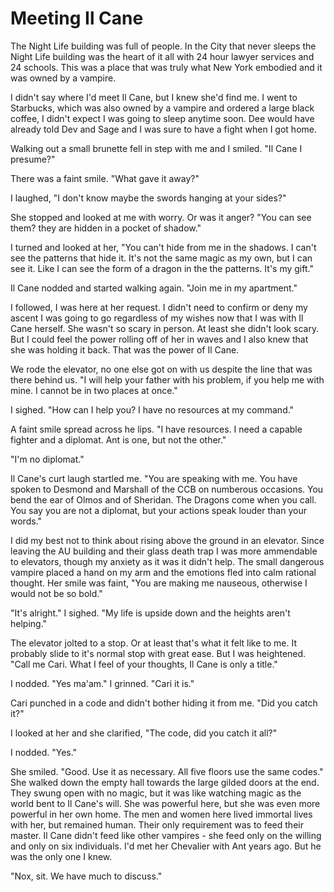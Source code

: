 # Meeting Il Cane

The Night Life building was full of people.  In the City that never sleeps the Night Life building was the heart of it all with 24 hour lawyer services and 24 schools.  This was a place that was truly what New York embodied and it was owned by a vampire.

I didn't say where I'd meet Il Cane, but I knew she'd find me.  I went to Starbucks, which was also owned by a vampire and ordered a large black coffee, I didn't expect I was going to sleep anytime soon.  Dee would have already told Dev and Sage and I was sure to have a fight when I got home.

Walking out a small brunette fell in step with me and I smiled.  "Il Cane I presume?"

There was a faint smile.  "What gave it away?"

I laughed, "I don't know maybe the swords hanging at your sides?"

She stopped and looked at me with worry.  Or was it anger?  "You can see them? they are hidden in a pocket of shadow."

I turned and looked at her, "You can't hide from me in the shadows.  I can't see the patterns that hide it.  It's not the same magic as my own, but I can see it.  Like I can see the form of a dragon in the the patterns.  It's my gift."

Il Cane nodded and started walking again.  "Join me in my apartment."

I followed, I was here at her request.  I didn't need to confirm or deny my ascent I was going to go regardless of my wishes now that I was with Il Cane herself.  She wasn't so scary in person.  At least she didn't look scary.  But I could feel the power rolling off of her in waves and I also knew that she was holding it back.  That was the power of Il Cane.

We rode the elevator, no one else got on with us despite the line that was there behind us.  "I will help your father with his problem, if you help me with mine.  I cannot be in two places at once."

I sighed.  "How can I help you?  I have no resources at my command."

A faint smile spread across he lips.  "I have resources.  I need a capable fighter and a diplomat.  Ant is one, but not the other."

"I'm no diplomat."

Il Cane's curt laugh startled me.  "You are speaking with me.  You have spoken to Desmond and Marshall of the CCB on numberous occasions.  You bend the ear of Olmos and of Sheridan.  The Dragons come when you call.  You say you are not a diplomat, but your actions speak louder than your words."

I did my best not to think about rising above the ground in an elevator.  Since leaving the AU building and their glass death trap I was more ammendable to elevators, though my anxiety as it was it didn't help.  The small dangerous vampire placed a hand on my arm and the emotions fled into calm rational thought.  Her smile was faint, "You are making me nauseous, otherwise I would not be so bold."

"It's alright."  I sighed.  "My life is upside down and the heights aren't helping."

The elevator jolted to a stop.  Or at least that's what it felt like to me.  It probably slide to it's normal stop with great ease.  But I was heightened.  "Call me Cari.  What I feel of your thoughts, Il Cane is only a title."

I nodded.  "Yes ma'am."  I grinned.  "Cari it is."

Cari punched in a code and didn't bother hiding it from me.  "Did you catch it?"

I looked at her and she clarified, "The code, did you catch it all?"

I nodded.  "Yes."

She smiled.  "Good.  Use it as necessary.  All five floors use the same codes."  She walked down the empty hall towards the large gilded doors at the end.  They swung open with no magic, but it was like watching magic as the world bent to Il Cane's will.  She was powerful here, but she was even more powerful in her own home.  The men and women here lived immortal lives with her, but remained human.  Their only requirement was to feed their master.  Il Cane didn't feed like other vampires - she feed only on the willing and only on six individuals.  I'd met her Chevalier with Ant years ago.  But he was the only one I knew.

"Nox, sit.  We have much to discuss."

